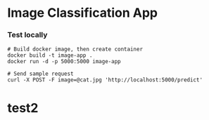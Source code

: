 # Image Classification App

### Test locally

    # Build docker image, then create container
    docker build -t image-app .
    docker run -d -p 5000:5000 image-app
    
    # Send sample request
    curl -X POST -F image=@cat.jpg 'http://localhost:5000/predict'
    
# test2

    